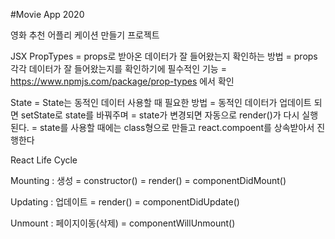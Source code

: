 #Movie App 2020

영화 추천 어플리 케이션 만들기 프로젝트


JSX
PropTypes
= props로 받아온 데이터가 잘 들어왔는지 확인하는 방법
= props각각 데이터가 잘 들어왔는지를 확인하기에 필수적인 기능
= https://www.npmjs.com/package/prop-types 에서 확인


State
= State는 동적인 데이터 사용할 때 필요한 방법
= 동적인 데이터가 업데이트 되면 setState로 state를 바꿔주며
= state가 변경되면 자동으로 render()가 다시 실행된다.
= state를 사용할 때에는 class형으로 만들고 react.compoent를 상속받아서 진행한다


React Life Cycle

Mounting : 생성
= constructor()
= render()
= componentDidMount()

Updating : 업데이트
= render()
= componentDidUpdate()

Unmount : 페이지이동(삭제)
= componentWillUnmount()


